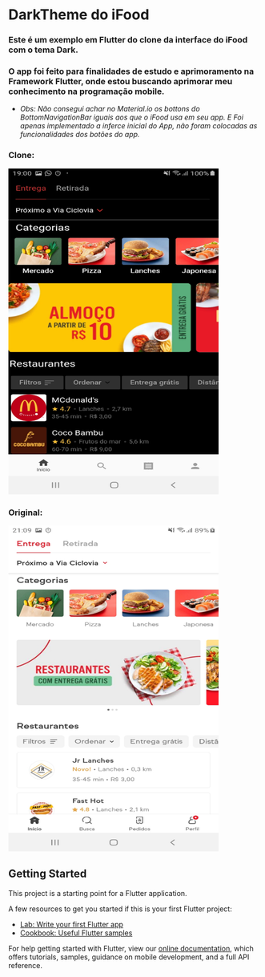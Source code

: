 # DarkTheme do iFood

### Este é um exemplo em Flutter do clone da interface do iFood com o tema Dark.


### O app foi feito para finalidades de estudo e aprimoramento na Framework Flutter, onde estou buscando aprimorar meu conhecimento na programação mobile.

- <i> Obs: Não consegui achar no Material.io os bottons do BottomNavigationBar iguais aos que o iFood usa em seu app. E Foi apenas implementado a inferce inicial do App, não foram colocadas as funcionalidades dos botões do app.</i>


### Clone:
<img src = "https://github.com/xandeft/DarkTheme_iFood/blob/master/iFood_clone1.jpg?raw=true" height= "650" width= "420">

### Original:
<img src = "https://github.com/xandeft/DarkTheme_iFood/blob/master/iFood_origin.jpg?raw=true" height= "650" width= "420">


## Getting Started

This project is a starting point for a Flutter application.

A few resources to get you started if this is your first Flutter project:

- [Lab: Write your first Flutter app](https://flutter.dev/docs/get-started/codelab)
- [Cookbook: Useful Flutter samples](https://flutter.dev/docs/cookbook)

For help getting started with Flutter, view our
[online documentation](https://flutter.dev/docs), which offers tutorials,
samples, guidance on mobile development, and a full API reference.
